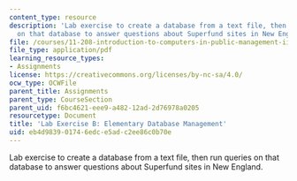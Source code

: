 ```yaml
---
content_type: resource
description: 'Lab exercise to create a database from a text file, then run queries
  on that database to answer questions about Superfund sites in New England. '
file: /courses/11-208-introduction-to-computers-in-public-management-ii-january-iap-2002/eb4d983901746edce5adc2ee86c0b70e_11208labB.pdf
file_type: application/pdf
learning_resource_types:
- Assignments
license: https://creativecommons.org/licenses/by-nc-sa/4.0/
ocw_type: OCWFile
parent_title: Assignments
parent_type: CourseSection
parent_uid: f6bc4621-eee9-a482-12ad-2d76978a0205
resourcetype: Document
title: 'Lab Exercise B: Elementary Database Management'
uid: eb4d9839-0174-6edc-e5ad-c2ee86c0b70e
---
```

Lab exercise to create a database from a text file, then run queries on that database to answer questions about Superfund sites in New England. 